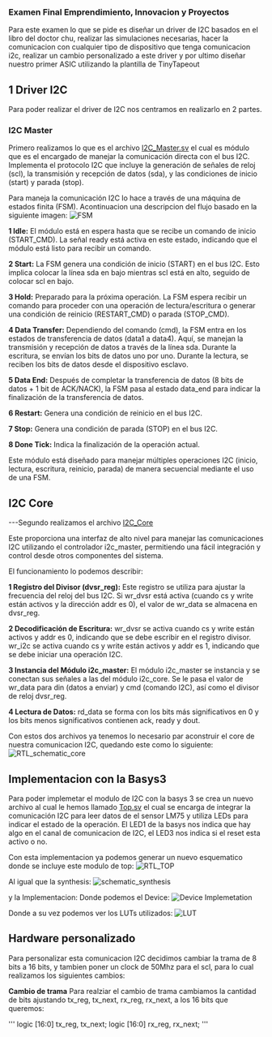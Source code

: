 ### Examen Final Emprendimiento, Innovacion y Proyectos

Para este examen lo que se pide es diseñar un driver de I2C basados en el libro del doctor chu, realizar las simulaciones necesarias, hacer la comunicacion con cualquier tipo de dispositivo que tenga comunicacion i2c, realizar un cambio personalizado a este driver y por ultimo diseñar nuestro primer ASIC utilizando la plantilla de TinyTapeout

## 1 Driver I2C
Para poder realizar el driver de I2C nos centramos en realizarlo en 2 partes.
### I2C Master
Primero realizamos lo que es el archivo [I2C_Master.sv](I2C/I2C.srcs/sources_1/new/i2c_master.sv) el cual es módulo que es el encargado de manejar la comunicación directa con el bus I2C. Implementa el protocolo I2C que incluye la generación de señales de reloj (scl), la transmisión y recepción de datos (sda), y las condiciones de inicio (start) y parada (stop).

Para maneja la comunicación I2C lo hace a través de una máquina de estados finita (FSM). Acontinuacion una descripcion del flujo basado en la siguiente imagen:
![FSM](img/FSM.png)

 **1 Idle:**
El módulo está en espera hasta que se recibe un comando de inicio (START_CMD).
La señal ready está activa en este estado, indicando que el módulo está listo para recibir un comando.

**2 Start:**
La FSM genera una condición de inicio (START) en el bus I2C. Esto implica colocar la línea sda en bajo mientras scl está en alto, seguido de colocar scl en bajo.

**3 Hold:**
Preparado para la próxima operación. La FSM espera recibir un comando para proceder con una operación de lectura/escritura o generar una condición de reinicio (RESTART_CMD) o parada (STOP_CMD).

**4 Data Transfer:**
Dependiendo del comando (cmd), la FSM entra en los estados de transferencia de datos (data1 a data4). Aquí, se manejan la transmisión y recepción de datos a través de la línea sda.
Durante la escritura, se envían los bits de datos uno por uno.
Durante la lectura, se reciben los bits de datos desde el dispositivo esclavo.

**5 Data End:**
Después de completar la transferencia de datos (8 bits de datos + 1 bit de ACK/NACK), la FSM pasa al estado data_end para indicar la finalización de la transferencia de datos.

**6 Restart:**
Genera una condición de reinicio en el bus I2C.

**7 Stop:**
Genera una condición de parada (STOP) en el bus I2C.

**8 Done Tick:**
Indica la finalización de la operación actual.

Este módulo está diseñado para manejar múltiples operaciones I2C (inicio, lectura, escritura, reinicio, parada) de manera secuencial mediante el uso de una FSM.

## I2C Core
---Segundo realizamos el archivo [I2C_Core](I2C/I2C.srcs/sources_1/new/i2c_core.sv)

Este proporciona una interfaz de alto nivel para manejar las comunicaciones I2C utilizando el controlador i2c_master, permitiendo una fácil integración y control desde otros componentes del sistema.

El funcionamiento lo podemos describir:

**1 Registro del Divisor (dvsr_reg):**
Este registro se utiliza para ajustar la frecuencia del reloj del bus I2C.
Si wr_dvsr está activa (cuando cs y write están activos y la dirección addr es 0), el valor de wr_data se almacena en dvsr_reg.

**2 Decodificación de Escritura:**
wr_dvsr se activa cuando cs y write están activos y addr es 0, indicando que se debe escribir en el registro divisor.
wr_i2c se activa cuando cs y write están activos y addr es 1, indicando que se debe iniciar una operación I2C.

**3 Instancia del Módulo i2c_master:**
El módulo i2c_master se instancia y se conectan sus señales a las del módulo i2c_core.
Se le pasa el valor de wr_data para din (datos a enviar) y cmd (comando I2C), así como el divisor de reloj dvsr_reg.

**4 Lectura de Datos:**
rd_data se forma con los bits más significativos en 0 y los bits menos significativos contienen ack, ready y dout.

Con estos dos archivos ya tenemos lo necesario par aconstruir el core de nuestra comunicacion I2C, quedando este como lo siguiente:
![RTL_schematic_core](img/RTL_schematic_core.png)

## Implementacion con la Basys3

Para poder implemetar el modulo de I2C con la basys 3 se crea un nuevo archivo al cual le hemos llamado [Top.sv](I2C/I2C.srcs/sources_1/new/top.sv) el cual se encarga de integrar la comunicación I2C para leer datos de el sensor LM75 y utiliza LEDs para indicar el estado de la operación. El LED1 de la basys nos indica que hay algo en el canal de comunicacion de I2C, el LED3 nos indica si el reset esta activo o no.

Con esta implementacion ya podemos generar un nuevo esquematico donde se incluye este modulo de top:
![RTL_TOP](img/RTL_TOP.png)

Al igual que la synthesis: 
![schematic_synthesis](img/sch_synth.png)

y la Implementacion:
Donde podemos el Device:
![Device Implemetation ](img/Device_Imp.png)

Donde a su vez podemos ver los LUTs utilizados:
![LUT](img/LUT.png)

## Hardware personalizado

Para personalizar esta comunicacion I2C decidimos cambiar la trama de 8 bits a 16 bits, y tambien poner un clock de 50Mhz para el scl, para lo cual realizamos los siguientes cambios:

**Cambio de trama**
Para realziar el cambio de trama cambiamos la cantidad de bits ajustando tx_reg, tx_next, rx_reg, rx_next, a los 16 bits que queremos:

'''
    logic [16:0]  tx_reg, tx_next;
    logic [16:0]  rx_reg, rx_next; 
'''